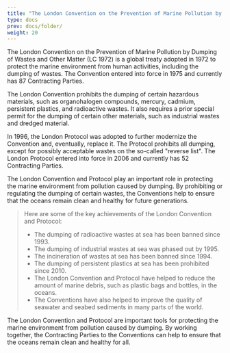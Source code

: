 ```yaml
---
title: "The London Convention on the Prevention of Marine Pollution by Dumping of Wastes and Other Matter (LC 1972)"
type: docs
prev: docs/folder/
weight: 20
---
```


The London Convention on the Prevention of Marine Pollution by Dumping of Wastes and Other Matter (LC 1972) is a global treaty adopted in 1972 to protect the marine environment from human activities, including the dumping of wastes. The Convention entered into force in 1975 and currently has 87 Contracting Parties.

The London Convention prohibits the dumping of certain hazardous materials, such as organohalogen compounds, mercury, cadmium, persistent plastics, and radioactive wastes. It also requires a prior special permit for the dumping of certain other materials, such as industrial wastes and dredged material.

In 1996, the London Protocol was adopted to further modernize the Convention and, eventually, replace it. The Protocol prohibits all dumping, except for possibly acceptable wastes on the so-called "reverse list". The London Protocol entered into force in 2006 and currently has 52 Contracting Parties.

The London Convention and Protocol play an important role in protecting the marine environment from pollution caused by dumping. By prohibiting or regulating the dumping of certain wastes, the Conventions help to ensure that the oceans remain clean and healthy for future generations.

>Here are some of the key achievements of the London Convention and Protocol:
>* The dumping of radioactive wastes at sea has been banned since 1993.
>* The dumping of industrial wastes at sea was phased out by 1995.
>* The incineration of wastes at sea has been banned since 1994.
>* The dumping of persistent plastics at sea has been prohibited since 2010.
>* The London Convention and Protocol have helped to reduce the amount of marine debris, such as plastic bags and bottles, in the oceans.
>* The Conventions have also helped to improve the quality of seawater and seabed sediments in many parts of the world.

The London Convention and Protocol are important tools for protecting the marine environment from pollution caused by dumping. By working together, the Contracting Parties to the Conventions can help to ensure that the oceans remain clean and healthy for all.


